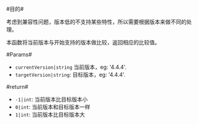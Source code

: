 
#目的#

考虑到兼容性问题，版本低的不支持某些特性，所以需要根据版本来做不同的处理。

本函数将当前版本与开始支持的版本做比较，返回相应的比较值。


#Params#

* `currentVersion|string` 当前版本，eg: '4.4.4'.
* `targetVersion|string`: 目标版本，eg: '4.4.4'.

#return#

* `-1|int`: 当前版本比目标版本小
* `0|int`: 当前版本和目标版本一样
* `1|int`: 当前版本比目标版本大